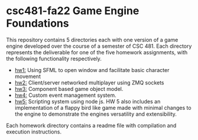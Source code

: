 # csc481-fa22 Game Engine Foundations
   
   This repository contains 5 directories each with one version of a game engine developed
   over the course of a semester of CSC 481.
   Each directory represents the deliverable for one of the five homework assignments,
   with the following functionality respectively.
   
   - [hw1:](https://github.com/MakeWay4DuckLord/game-engine-foundations/tree/main/hw1) Using SFML to open window and facilitate basic character movement
   - [hw2:](https://github.com/MakeWay4DuckLord/game-engine-foundations/tree/main/hw2) Client/server networked multiplayer using ZMQ sockets
   - [hw3:](https://github.com/MakeWay4DuckLord/game-engine-foundations/tree/main/hw3) Component based game object model.
   - [hw4:](https://github.com/MakeWay4DuckLord/game-engine-foundations/tree/main/hw4)  Custom event management system.
   - [hw5:](https://github.com/MakeWay4DuckLord/game-engine-foundations/tree/main/hw5) Scripting system using node js. HW 5 also includes an implementation of a flappy bird like game made with minimal changes to the engine to demonstrate the engines versatility and extensibility.

   Each homework directory contains a readme file with compilation and execution instructions.
